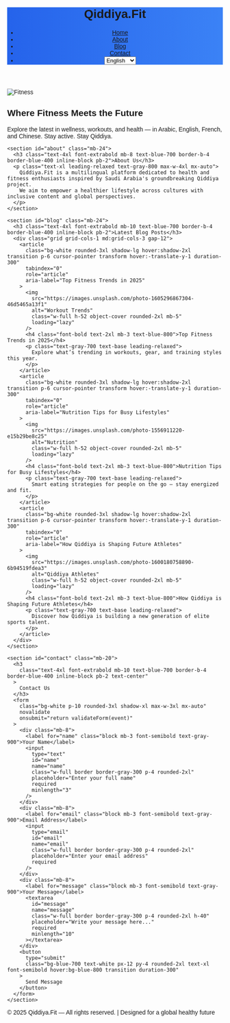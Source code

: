 <!DOCTYPE html>
<html lang="en" dir="ltr">
<head>
  <meta charset="UTF-8" />
  <meta name="viewport" content="width=device-width, initial-scale=1" />
  <title>Qiddiya.Fit | Multilingual Fitness Hub</title>
  <link href="https://cdn.jsdelivr.net/npm/tailwindcss@2.2.19/dist/tailwind.min.css" rel="stylesheet" />
  <link href="https://fonts.googleapis.com/css2?family=Cairo:wght@400;700&display=swap" rel="stylesheet" />
  <link
    rel="stylesheet"
    href="https://cdnjs.cloudflare.com/ajax/libs/font-awesome/6.4.0/css/all.min.css"
    integrity="sha512-papBMe5XlePbEcK+sR8F6+1Nw5GxMCG6sj+/0GmdtLYM7qF2LZgY4Yz1AwZlxS6k4z1Lj5PTMtjNpRocA9zh4g=="
    crossorigin="anonymous"
    referrerpolicy="no-referrer"
  />
  <style>
    body {
      font-family: 'Cairo', sans-serif;
      scroll-behavior: smooth;
    }
    header {
      background: linear-gradient(90deg, #2563eb 0%, #3b82f6 100%);
    }
    a {
      transition: color 0.3s ease;
    }
    a:hover {
      color: #bfdbfe; /* light blue */
    }
    button:hover {
      background-color: #1e40af; /* darker blue */
    }
    input:focus,
    textarea:focus {
      outline: none;
      border-color: #3b82f6;
      box-shadow: 0 0 5px #3b82f6;
    }
  </style>
</head>
<body class="bg-gray-50 text-gray-900">

  <header class="sticky top-0 z-50 shadow-lg">
    <div class="container mx-auto px-6 py-4 flex justify-between items-center">
      <h1 class="text-3xl font-extrabold text-white cursor-pointer select-none">Qiddiya.Fit</h1>
      <nav>
        <ul class="flex space-x-8 items-center text-white font-semibold text-lg">
          <li><a href="#home" class="hover:text-blue-200"><i class="fas fa-home mr-1"></i>Home</a></li>
          <li><a href="#about" class="hover:text-blue-200"><i class="fas fa-info-circle mr-1"></i>About</a></li>
          <li><a href="#blog" class="hover:text-blue-200"><i class="fas fa-blog mr-1"></i>Blog</a></li>
          <li><a href="#contact" class="hover:text-blue-200"><i class="fas fa-envelope mr-1"></i>Contact</a></li>
          <li>
            <select class="text-sm rounded p-1 bg-white text-gray-700 border border-gray-300" aria-label="Select Language">
              <option>العربية</option>
              <option selected>English</option>
              <option>Français</option>
              <option>中文</option>
            </select>
          </li>
        </ul>
      </nav>
    </div>
  </header>

  <main id="home" class="container mx-auto px-6 py-16">
    <section class="text-center mb-24">
      <img
        src="https://images.unsplash.com/photo-1571019613914-85f342c41f1b"
        alt="Fitness"
        class="w-full max-h-96 object-cover rounded-3xl mb-10 shadow-2xl mx-auto"
      />
      <h2 class="text-6xl font-extrabold mb-6 text-blue-700 drop-shadow-lg">Where Fitness Meets the Future</h2>
      <p class="text-2xl max-w-4xl mx-auto text-gray-700 leading-relaxed">
        Explore the latest in wellness, workouts, and health — in Arabic, English, French, and Chinese.
        Stay active. Stay Qiddiya.
      </p>
    </section>

    <section id="about" class="mb-24">
      <h3 class="text-4xl font-extrabold mb-8 text-blue-700 border-b-4 border-blue-400 inline-block pb-2">About Us</h3>
      <p class="text-xl leading-relaxed text-gray-800 max-w-4xl mx-auto">
        Qiddiya.Fit is a multilingual platform dedicated to health and fitness enthusiasts inspired by Saudi Arabia's groundbreaking Qiddiya project.
        We aim to empower a healthier lifestyle across cultures with inclusive content and global perspectives.
      </p>
    </section>

    <section id="blog" class="mb-24">
      <h3 class="text-4xl font-extrabold mb-10 text-blue-700 border-b-4 border-blue-400 inline-block pb-2">Latest Blog Posts</h3>
      <div class="grid grid-cols-1 md:grid-cols-3 gap-12">
        <article
          class="bg-white rounded-3xl shadow-lg hover:shadow-2xl transition p-6 cursor-pointer transform hover:-translate-y-1 duration-300"
          tabindex="0"
          role="article"
          aria-label="Top Fitness Trends in 2025"
        >
          <img
            src="https://images.unsplash.com/photo-1605296867304-46d5465a13f1"
            alt="Workout Trends"
            class="w-full h-52 object-cover rounded-2xl mb-5"
            loading="lazy"
          />
          <h4 class="font-bold text-2xl mb-3 text-blue-800">Top Fitness Trends in 2025</h4>
          <p class="text-gray-700 text-base leading-relaxed">
            Explore what’s trending in workouts, gear, and training styles this year.
          </p>
        </article>
        <article
          class="bg-white rounded-3xl shadow-lg hover:shadow-2xl transition p-6 cursor-pointer transform hover:-translate-y-1 duration-300"
          tabindex="0"
          role="article"
          aria-label="Nutrition Tips for Busy Lifestyles"
        >
          <img
            src="https://images.unsplash.com/photo-1556911220-e15b29be8c25"
            alt="Nutrition"
            class="w-full h-52 object-cover rounded-2xl mb-5"
            loading="lazy"
          />
          <h4 class="font-bold text-2xl mb-3 text-blue-800">Nutrition Tips for Busy Lifestyles</h4>
          <p class="text-gray-700 text-base leading-relaxed">
            Smart eating strategies for people on the go — stay energized and fit.
          </p>
        </article>
        <article
          class="bg-white rounded-3xl shadow-lg hover:shadow-2xl transition p-6 cursor-pointer transform hover:-translate-y-1 duration-300"
          tabindex="0"
          role="article"
          aria-label="How Qiddiya is Shaping Future Athletes"
        >
          <img
            src="https://images.unsplash.com/photo-1600180758890-6b94519fdea3"
            alt="Qiddiya Athletes"
            class="w-full h-52 object-cover rounded-2xl mb-5"
            loading="lazy"
          />
          <h4 class="font-bold text-2xl mb-3 text-blue-800">How Qiddiya is Shaping Future Athletes</h4>
          <p class="text-gray-700 text-base leading-relaxed">
            Discover how Qiddiya is building a new generation of elite sports talent.
          </p>
        </article>
      </div>
    </section>

    <section id="contact" class="mb-20">
      <h3
        class="text-4xl font-extrabold mb-10 text-blue-700 border-b-4 border-blue-400 inline-block pb-2 text-center"
      >
        Contact Us
      </h3>
      <form
        class="bg-white p-10 rounded-3xl shadow-xl max-w-3xl mx-auto"
        novalidate
        onsubmit="return validateForm(event)"
      >
        <div class="mb-8">
          <label for="name" class="block mb-3 font-semibold text-gray-900">Your Name</label>
          <input
            type="text"
            id="name"
            name="name"
            class="w-full border border-gray-300 p-4 rounded-2xl"
            placeholder="Enter your full name"
            required
            minlength="3"
          />
        </div>
        <div class="mb-8">
          <label for="email" class="block mb-3 font-semibold text-gray-900">Email Address</label>
          <input
            type="email"
            id="email"
            name="email"
            class="w-full border border-gray-300 p-4 rounded-2xl"
            placeholder="Enter your email address"
            required
          />
        </div>
        <div class="mb-8">
          <label for="message" class="block mb-3 font-semibold text-gray-900">Your Message</label>
          <textarea
            id="message"
            name="message"
            class="w-full border border-gray-300 p-4 rounded-2xl h-40"
            placeholder="Write your message here..."
            required
            minlength="10"
          ></textarea>
        </div>
        <button
          type="submit"
          class="bg-blue-700 text-white px-12 py-4 rounded-2xl text-xl font-semibold hover:bg-blue-800 transition duration-300"
        >
          Send Message
        </button>
      </form>
    </section>
  </main>

  <footer class="bg-white text-center py-8 border-t border-gray-200">
    <p class="text-sm text-gray-600">&copy; 2025 Qiddiya.Fit — All rights reserved. | Designed for a global healthy future</p>
  </footer>

  <script>
    function validateForm(event) {
      const form = event.target;
      if (!form.checkValidity()) {
        form.reportValidity();
        event.preventDefault();
        return false;
      }
      alert('Thank you for contacting us! We will get back to you soon.');
      form.reset();
      event.preventDefault(); // Remove this to enable real form submission
      return true;
    }
  </script>

</body>
</html>
